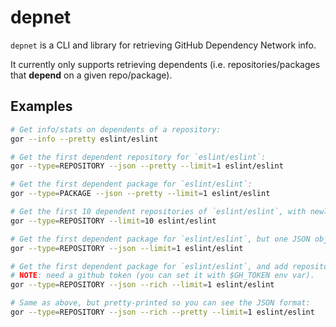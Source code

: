 # depnet

`depnet` is a CLI and library for retrieving GitHub Dependency Network info.

It currently only supports retrieving dependents (i.e. repositories/packages that **depend** on a given repo/package).

## Examples

```bash
# Get info/stats on dependents of a repository:
gor --info --pretty eslint/eslint

# Get the first dependent repository for `eslint/eslint`:
gor --type=REPOSITORY --json --pretty --limit=1 eslint/eslint

# Get the first dependent package for `eslint/eslint`:
gor --type=PACKAGE --json --pretty --limit=1 eslint/eslint

# Get the first 10 dependent repositories of `eslint/eslint`, with newline output:
gor --type=REPOSITORY --limit=10 eslint/eslint

# Get the first dependent package for `eslint/eslint`, but one JSON object per line (no pretty-printing):
gor --type=REPOSITORY --json --limit=1 eslint/eslint

# Get the first dependent package for `eslint/eslint`, and add repository info from GitHub:
# NOTE: need a github token (you can set it with $GH_TOKEN env var).
gor --type=REPOSITORY --json --rich --limit=1 eslint/eslint

# Same as above, but pretty-printed so you can see the JSON format:
gor --type=REPOSITORY --json --rich --pretty --limit=1 eslint/eslint
```
